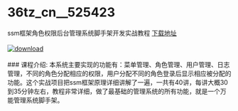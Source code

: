 # 36tz_cn__525423
ssm框架角色权限后台管理系统脚手架开发实战教程
[下载地址](http://www.36tz.cn/article/525423 "下载地址")
<br/></br>[![download](http://36tz.cn/muke_img/2019_06_1-72-300x219.png "下载地址")](http://www.36tz.cn/article/525423 "下载地址")
<br/></br>### 课程介绍:
本系统主要实现的功能有：菜单管理、角色管理、用户管理、日志管理，不同的角色分配相应的权限，用户分配不同的角色登录后显示相应被分配的功能。这个实战项目把ssm框架原理详细讲解了一遍，一共有40讲，每讲大概30到35分钟左右，教程非常详细，做了最基础的管理系统的所有功能，就是一个万能管理系统脚手架。


 
